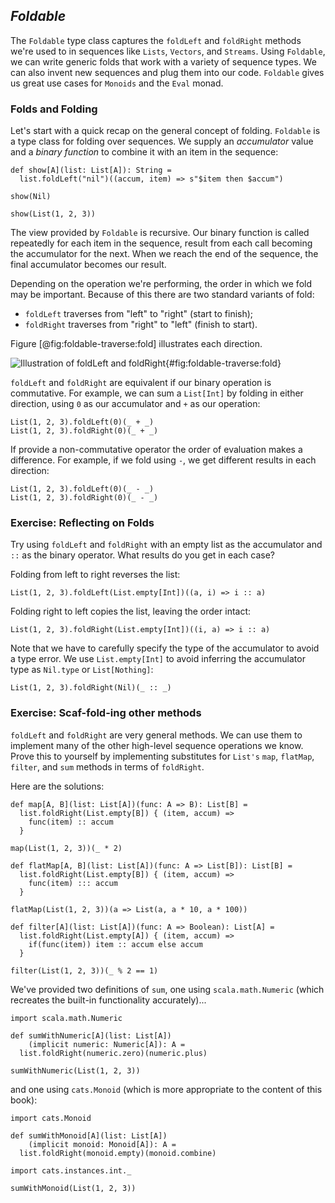 ## *Foldable*

The `Foldable` type class captures the `foldLeft` and `foldRight` methods
we're used to in sequences like `Lists`, `Vectors`, and `Streams`.
Using `Foldable`, we can write generic folds that work with a variety of sequence types.
We can also invent new sequences and plug them into our code.
`Foldable` gives us great use cases for `Monoids` and the `Eval` monad.

### Folds and Folding

Let's start with a quick recap on the general concept of folding.
`Foldable` is a type class for folding over sequences.
We supply an *accumulator* value and a *binary function*
to combine it with an item in the sequence:

```tut:book:silent
def show[A](list: List[A]): String =
  list.foldLeft("nil")((accum, item) => s"$item then $accum")
```

```tut:book
show(Nil)

show(List(1, 2, 3))
```

The view provided by `Foldable` is recursive.
Our binary function is called repeatedly
for each item in the sequence,
result from each call becoming the accumulator for the next.
When we reach the end of the sequence,
the final accumulator becomes our result.

Depending on the operation we're performing,
the order in which we fold may be important.
Because of this there are two standard variants of fold:

- `foldLeft` traverses from "left" to "right" (start to finish);
- `foldRight` traverses from "right" to "left" (finish to start).

Figure [@fig:foldable-traverse:fold] illustrates each direction.

![Illustration of foldLeft and foldRight](src/pages/foldable-traverse/fold.pdf+svg){#fig:foldable-traverse:fold}

`foldLeft` and `foldRight` are equivalent
if our binary operation is commutative.
For example, we can sum a `List[Int]` by folding in either direction,
using `0` as our accumulator and `+` as our operation:

```tut:book
List(1, 2, 3).foldLeft(0)(_ + _)
List(1, 2, 3).foldRight(0)(_ + _)
```

If provide a non-commutative operator
the order of evaluation makes a difference.
For example, if we fold using `-`,
we get different results in each direction:

```tut:book
List(1, 2, 3).foldLeft(0)(_ - _)
List(1, 2, 3).foldRight(0)(_ - _)
```

### Exercise: Reflecting on Folds

Try using `foldLeft` and `foldRight` with an empty list as the accumulator
and `::` as the binary operator. What results do you get in each case?

<div class="solution">
Folding from left to right reverses the list:

```tut:book
List(1, 2, 3).foldLeft(List.empty[Int])((a, i) => i :: a)
```

Folding right to left copies the list, leaving the order intact:

```tut:book
List(1, 2, 3).foldRight(List.empty[Int])((i, a) => i :: a)
```

Note that we have to carefully specify
the type of the accumulator to avoid a type error.
We use `List.empty[Int]` to avoid
inferring the accumulator type as `Nil.type` or `List[Nothing]`:

```tut:book:fail
List(1, 2, 3).foldRight(Nil)(_ :: _)
```
</div>

### Exercise: Scaf-fold-ing other methods

`foldLeft` and `foldRight` are very general methods.
We can use them to implement many of the other
high-level sequence operations we know.
Prove this to yourself by implementing substitutes
for `List's` `map`, `flatMap`, `filter`, and `sum` methods
in terms of `foldRight`.

<div class="solution">
Here are the solutions:

```tut:book:silent
def map[A, B](list: List[A])(func: A => B): List[B] =
  list.foldRight(List.empty[B]) { (item, accum) =>
    func(item) :: accum
  }
```

```tut:book
map(List(1, 2, 3))(_ * 2)
```

```tut:book:silent
def flatMap[A, B](list: List[A])(func: A => List[B]): List[B] =
  list.foldRight(List.empty[B]) { (item, accum) =>
    func(item) ::: accum
  }
```

```tut:book
flatMap(List(1, 2, 3))(a => List(a, a * 10, a * 100))
```

```tut:book:silent
def filter[A](list: List[A])(func: A => Boolean): List[A] =
  list.foldRight(List.empty[A]) { (item, accum) =>
    if(func(item)) item :: accum else accum
  }
```

```tut:book
filter(List(1, 2, 3))(_ % 2 == 1)
```

We've provided two definitions of `sum`,
one using `scala.math.Numeric`
(which recreates the built-in functionality accurately)...

```tut:book:silent
import scala.math.Numeric

def sumWithNumeric[A](list: List[A])
    (implicit numeric: Numeric[A]): A =
  list.foldRight(numeric.zero)(numeric.plus)
```

```tut:book
sumWithNumeric(List(1, 2, 3))
```

and one using `cats.Monoid`
(which is more appropriate to the content of this book):

```tut:book:silent
import cats.Monoid

def sumWithMonoid[A](list: List[A])
    (implicit monoid: Monoid[A]): A =
  list.foldRight(monoid.empty)(monoid.combine)

import cats.instances.int._
```

```tut:book
sumWithMonoid(List(1, 2, 3))
```
</div>
